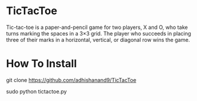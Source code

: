 # TicTacToe
Tic-tac-toe is a paper-and-pencil game for two players, X and O, who take turns marking the spaces in a 3×3 grid. The player who succeeds in placing three of their marks in a horizontal, vertical, or diagonal row wins the game.

# How To Install
git clone https://github.com/adhishanand9/TicTacToe

sudo python tictactoe.py